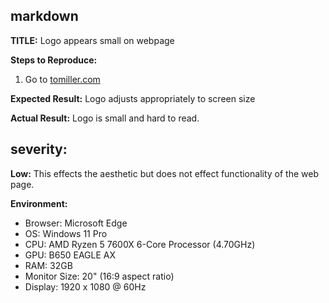 ## markdown

**TITLE:** Logo appears small on webpage

**Steps to Reproduce:**
1. Go to [tomiller.com](https://tomiller.com)

**Expected Result:**
Logo adjusts appropriately to screen size

**Actual Result:**
Logo is small and hard to read.

## severity: 
**Low:** 
This effects the aesthetic but does not effect functionality of the web page.

**Environment:**
- Browser: Microsoft Edge
- OS: Windows 11 Pro
- CPU: AMD Ryzen 5 7600X 6-Core Processor (4.70GHz)
- GPU: B650 EAGLE AX
- RAM: 32GB
- Monitor Size: 20" (16:9 aspect ratio)
- Display: 1920 x 1080 @ 60Hz
